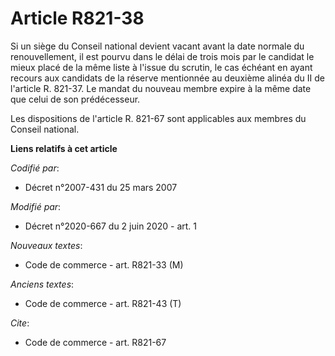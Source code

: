 # Article R821-38

Si un siège du Conseil national devient vacant avant la date normale du renouvellement, il est pourvu dans le délai de trois
mois par le candidat le mieux placé de la même liste à l'issue du scrutin, le cas échéant en ayant recours aux candidats de
la réserve mentionnée au deuxième alinéa du II de l'article R. 821-37. Le mandat du nouveau membre expire à la même date que
celui de son prédécesseur.

Les dispositions de l'article R. 821-67 sont applicables aux membres du Conseil national.

**Liens relatifs à cet article**

_Codifié par_:

  - Décret n°2007-431 du 25 mars 2007

_Modifié par_:

  - Décret n°2020-667 du 2 juin 2020 - art. 1

_Nouveaux textes_:

  - Code de commerce - art. R821-33 (M)

_Anciens textes_:

  - Code de commerce - art. R821-43 (T)

_Cite_:

  - Code de commerce - art. R821-67
